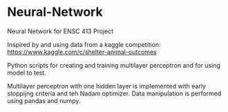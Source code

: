 # Neural-Network
Neural Network for ENSC 413 Project

Inspired by and using data from a kaggle competition: https://www.kaggle.com/c/shelter-animal-outcomes

Python scripts for creating and training multilayer perceptron and for using model to test.

Multilayer perceptron with one hidden layer is implemented with early stoppijng criteria and teh Nadam optimizer. Data manipulation is performed using pandas and numpy.
